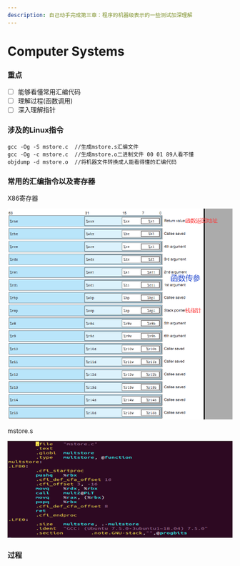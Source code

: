 ```yaml
---
description: 自己动手完成第三章：程序的机器级表示的一些测试加深理解
---
```


# Computer Systems

### 重点



* [ ] 能够看懂常用汇编代码
* [ ] 理解过程(函数调用)
* [ ] 深入理解指针

### 涉及的Linux指令

```
gcc -Og -S mstore.c  //生成mstore.s汇编文件
gcc -Og -c mstore.c  //生成mstore.o二进制文件 00 01 89人看不懂
objdump -d mstore.o  //将机器文件转换成人能看得懂的汇编代码
```



### 常用的汇编指令以及寄存器

X86寄存器

![](<.gitbook/assets/image (1).png>)

mstore.s

![](.gitbook/assets/image.png)



### 过程

